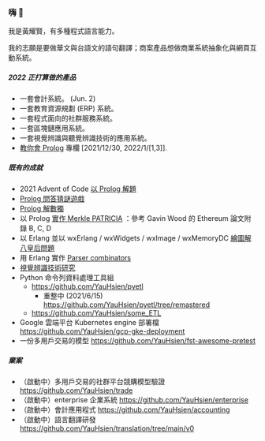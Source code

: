### 嗨 👋
我是黃耀賢，有多種程式語言能力。

我的志願是要做華文與台語文的語句翻譯；商案產品想做商業系統抽象化與網頁互動系統。

##### 2022 正打算做的產品
- 一套會計系統。 (Jun. 2)
- 一套教育資源規劃 (ERP) 系統。
- 一套程式面向的社群服務系統。
- 一套區塊鏈應用系統。
- 一套視覺辨識與聽覺辨識技術的應用系統。
- [教你會 Prolog](https://yauhsien.wordpress.com/2021/12/30/%e5%b0%88%e6%ac%84%e4%bc%81%e5%8a%83%ef%bc%9a%e3%80%8c%e6%95%99%e4%bd%a0%e6%9c%83-prolog-%e3%80%8d/) 專欄 [2021/12/30, 2022/1/[1,3]].

##### 既有的成就
- 2021 Advent of Code [以 Prolog 解題](https://github.com/YauHsien/advent-of-code-2021)
- [Prolog 問答猜謎遊戲](https://github.com/YauHsien/prolog_guess_who_game)
- [Prolog 解數獨](https://github.com/YauHsien/sudoku-solvers)
- 以 Prolog [實作 Merkle PATRICIA](https://github.com/YauHsien/modified-merkle-patricia-tree) ：參考 Gavin Wood 的 Ethereum 論文附錄 B, C, D
- 以 Erlang 並以 wxErlang / wxWidgets / wxImage / wxMemoryDC [繪圖解八皇后問題](https://github.com/YauHsien/erlang-exercises/tree/master/8-queens)
- 用 Erlang 實作 [Parser combinators](https://github.com/YauHsien/erljscon/tree/master/parsec)
- [視覺辨識技術研究](https://yauhsien.wordpress.com/2021/11/30/%e9%81%8b%e7%94%a8-detectron2-%e7%9a%84%e8%be%a8%e8%ad%98%e7%b5%90%e6%9e%9c/)
- Python 命令列資料處理工具組
  - https://github.com/YauHsien/pyetl
    - 重整中 (2021/6/15) https://github.com/YauHsien/pyetl/tree/remastered
  - https://github.com/YauHsien/some_ETL
- Google 雲端平台 Kubernetes engine 部署檔 https://github.com/YauHsien/gcp-gke-deployment
- 一份多用戶交易的模型 https://github.com/YauHsien/fst-awesome-pretest 

##### 棄案
- （啟動中）多用戶交易的社群平台競購模型驗證 https://github.com/YauHsien/trade
- （啟動中）enterprise 企業系統 https://github.com/YauHsien/enterprise
- （啟動中）會計應用程式 https://github.com/YauHsien/accounting
- （啟動中）語言翻譯研發 https://github.com/YauHsien/translation/tree/main/v0
